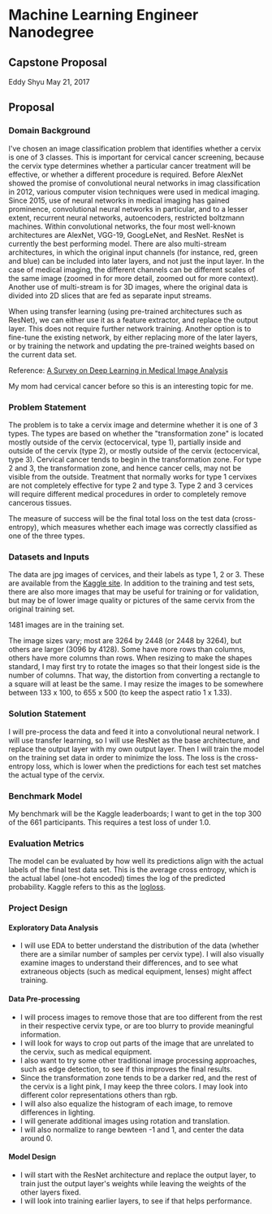 # Machine Learning Engineer Nanodegree
## Capstone Proposal
Eddy Shyu
May 21, 2017

## Proposal

### Domain Background

I've chosen an image classification problem that identifies whether a cervix is one of 3 classes.  This is important for cervical cancer screening, because the cervix type determines whether a particular cancer treatment will be effective, or whether a different procedure is required.  Before AlexNet showed the promise of convolutional neural networks in imag classification in 2012, various computer vision techniques were used in medical imaging.  Since 2015, use of neural networks in medical imaging has gained prominence, convolutional neural networks in particular, and to a lesser extent, recurrent neural networks, autoencoders, restricted boltzmann machines.  Within convolutional networks, the four most well-known architectures are AlexNet, VGG-19, GoogLeNet, and ResNet.  ResNet is currently the best performing model.  There are also multi-stream architectures, in which the original input channels (for instance, red, green and blue) can be included into later layers, and not just the input layer.  In the case of medical imaging, the different channels can be different scales of the same image (zoomed in for more detail, zoomed out for more context).  Another use of multi-stream is for 3D images, where the original data is divided into 2D slices that are fed as separate input streams.

When using transfer learning (using pre-trained architectures such as ResNet), we can either use it as a feature extractor, and replace the output layer.  This does not require further network training. Another option is to fine-tune the existing network, by either replacing more of the later layers, or by training the network and updating the pre-trained weights based on the current data set.

Reference: [A Survey on Deep Learning in Medical Image Analysis](https://arxiv.org/abs/1702.05747)

My mom had cervical cancer before so this is an interesting topic for me.

### Problem Statement

The problem is to take a cervix image and determine whether it is one of 3 types.  The types are based on whether the "transformation zone" is located mostly outside of the cervix (ectocervical, type 1), partially inside and outside of the cervix (type 2), or mostly outside of the cervix (ectocervical, type 3).  Cervical cancer tends to begin in the transformation zone.  For type 2 and 3, the transformation zone, and hence cancer cells, may not be visible from the outside.  Treatment that normally works for type 1 cervixes are not completely effective for type 2 and type 3. Type 2 and 3 cervices will require different medical procedures in order to completely remove cancerous tissues.

The measure of success will be the final total loss on the test data (cross-entropy), which measures whether each image was correctly classified as one of the three types.

### Datasets and Inputs

The data are jpg images of cervices, and their labels as type 1, 2 or 3.  These are available from the [Kaggle site](https://www.kaggle.com/philschmidt/cervix-eda-model-selection/input).  In addition to the training and test sets, there are also more images that may be useful for training or for validation, but may be of lower image quality or pictures of the same cervix from the original training set.

1481 images are in the training set.  

The image sizes vary; most are 3264 by 2448 (or 2448 by 3264), but others are larger (3096 by 4128).  Some have more rows than columns, others have more columns than rows.  When resizing to make the shapes standard, I may first try to rotate the images so that their longest side is the number of columns.  That way, the distortion from converting a rectangle to a square will at least be the same.  I may resize the images to be somewhere between 133 x 100, to 655 x 500 (to keep the aspect ratio 1 x 1.33).

### Solution Statement

I will pre-process the data and feed it into a convolutional neural network.  I will use transfer learning, so I will use ResNet as the base architecture, and replace the output layer with my own output layer. Then I will train the model on the training set data in order to minimize the loss.  The loss is the cross-entropy loss, which is lower when the predictions for each test set matches the actual type of the cervix.


### Benchmark Model

My benchmark will be the Kaggle leaderboards; I want to get in the top 300 of the 661 participants.  This requires a test loss of under 1.0. 

### Evaluation Metrics

The model can be evaluated by how well its predictions align with the actual labels of the final test data set.  This is the average cross entropy, which is the actual label (one-hot encoded) times the log of the predicted probability.  Kaggle refers to this as the [logloss](https://www.kaggle.com/c/intel-mobileodt-cervical-cancer-screening#evaluation).


### Project Design

#### Exploratory Data Analysis
- I will use EDA to better understand the distribution of the data (whether there are a similar number of samples per cervix type).  I will also visually examine images to understand their differences, and to see what extraneous objects (such as medical equipment, lenses) might affect training.

#### Data Pre-processing
- I will process images to remove those that are too different from the rest in their respective cervix type, or are too blurry to provide meaningful information.
- I will look for ways to crop out parts of the image that are unrelated to the cervix, such as medical equipment.
- I also want to try some other traditional image processing approaches, such as edge detection, to see if this improves the final results.  
- Since the transformation zone tends to be a darker red, and the rest of the cervix is a light pink, I may keep the three colors.  I may look into different color representations others than rgb.
- I will also also equalize the histogram of each image, to remove differences in lighting.
- I will generate additional images using rotation and translation.
- I will also normalize to range bewteen -1 and 1, and center the data around 0.

#### Model Design
- I will start with the ResNet architecture and replace the output layer, to train just the output layer's weights while leaving the weights of the other layers fixed.
- I will look into training earlier layers, to see if that helps performance.
